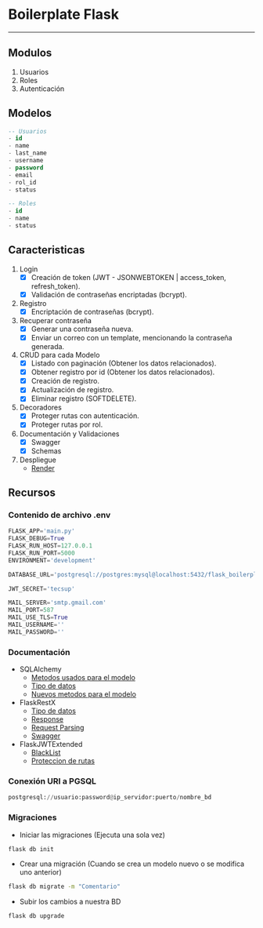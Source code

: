 # Boilerplate Flask

---

## Modulos

1. Usuarios
2. Roles
3. Autenticación

## Modelos

```sql
-- Usuarios
- id
- name
- last_name
- username
- password
- email
- rol_id
- status

-- Roles
- id
- name
- status
```

## Caracteristicas

1. Login
   - [x] Creación de token (JWT - JSONWEBTOKEN | access_token, refresh_token).
   - [x] Validación de contraseñas encriptadas (bcrypt).
2. Registro
   - [x] Encriptación de contraseñas (bcrypt).
3. Recuperar contraseña
   - [x] Generar una contraseña nueva.
   - [x] Enviar un correo con un template, mencionando la contraseña generada.
4. CRUD para cada Modelo
   - [x] Listado con paginación (Obtener los datos relacionados).
   - [x] Obtener registro por id (Obtener los datos relacionados).
   - [x] Creación de registro.
   - [x] Actualización de registro.
   - [x] Eliminar registro (SOFTDELETE).
5. Decoradores
   - [x] Proteger rutas con autenticación.
   - [x] Proteger rutas por rol.
6. Documentación y Validaciones
   - [x] Swagger
   - [x] Schemas
7. Despliegue
   - [Render](https://render.com/)

## Recursos

### Contenido de archivo .env

```py
FLASK_APP='main.py'
FLASK_DEBUG=True
FLASK_RUN_HOST=127.0.0.1
FLASK_RUN_PORT=5000
ENVIRONMENT='development'

DATABASE_URL='postgresql://postgres:mysql@localhost:5432/flask_boilerplate'

JWT_SECRET='tecsup'

MAIL_SERVER='smtp.gmail.com'
MAIL_PORT=587
MAIL_USE_TLS=True
MAIL_USERNAME=''
MAIL_PASSWORD=''
```

### Documentación

- SQLAlchemy
  - [Metodos usados para el modelo](https://docs.sqlalchemy.org/en/14/orm/query.html#sqlalchemy.orm.Query.all)
  - [Tipo de datos](https://docs.sqlalchemy.org/en/14/core/types.html)
  - [Nuevos metodos para el modelo](https://github.com/absent1706/sqlalchemy-mixins/blob/master/README.md)
- FlaskRestX
  - [Tipo de datos](https://flask-restx.readthedocs.io/en/latest/_modules/flask_restx/fields.html)
  - [Response](https://flask-restx.readthedocs.io/en/latest/marshalling.html)
  - [Request Parsing](https://flask-restx.readthedocs.io/en/latest/parsing.html)
  - [Swagger](https://flask-restx.readthedocs.io/en/latest/swagger.html)
- FlaskJWTExtended
  - [BlackList](https://flask-jwt-extended.readthedocs.io/en/stable/blocklist_and_token_revoking/)
  - [Proteccion de rutas](https://flask-jwt-extended.readthedocs.io/en/stable/optional_endpoints/)

### Conexión URI a PGSQL

```py
postgresql://usuario:password@ip_servidor:puerto/nombre_bd
```

### Migraciones

- Iniciar las migraciones (Ejecuta una sola vez)

```sh
flask db init
```

- Crear una migración (Cuando se crea un modelo nuevo o se modifica uno anterior)

```sh
flask db migrate -m "Comentario"
```

- Subir los cambios a nuestra BD

```sh
flask db upgrade
```
